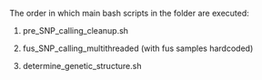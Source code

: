 The order in which main bash scripts in the folder are executed:

1) pre_SNP_calling_cleanup.sh

2) fus_SNP_calling_multithreaded (with fus samples hardcoded)

3) determine_genetic_structure.sh
